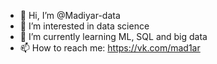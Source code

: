 - 👋 Hi, I’m @Madiyar-data
- 👀 I’m interested in data science
- 🌱 I’m currently learning ML, SQL and big data
- 📫 How to reach me: https://vk.com/mad1ar

